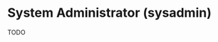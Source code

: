 # System Administrator (sysadmin)

<!--
https://linkedin.com/learning/paths/become-a-linux-system-administrator
-->

TODO
